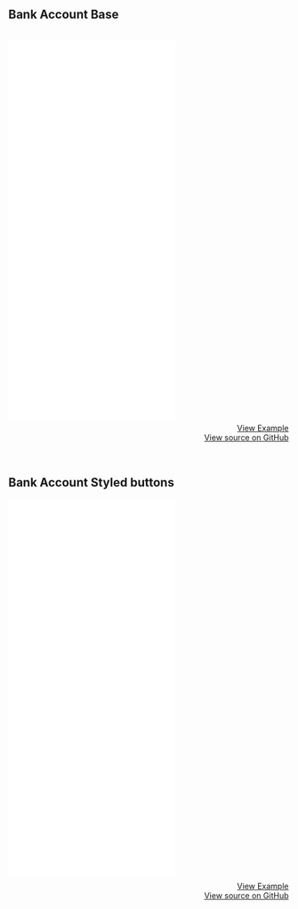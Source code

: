## Bank Account Base
<br>
<iframe style="margin-bottom: 8px;height:680px;" border="0" frameborder="0" height="680" scrolling="no" src="/framepay-docs/examples/example5.html"></iframe>
<a target="_blank" href="example5.html" style="display: block; text-align: right;">View Example</a>
<a href="https://github.com/Rebilly/framepay-docs/blob/master/docs/.vuepress/public/examples/example5.html" style="margin-bottom: 60px; display: block; text-align: right;">View source on GitHub</a>

## Bank Account Styled buttons

<iframe style="margin-bottom: 8px;height:680px;" border="0" frameborder="0" height="680" scrolling="no" src="/framepay-docs/examples/example6.html"></iframe>
<a target="_blank" href="example6.html" style="display: block; text-align: right;">View Example</a>
<a href="https://github.com/Rebilly/framepay-docs/blob/master/docs/.vuepress/public/examples/example6.html" style="margin-bottom: 60px; display: block; text-align: right;">View source on GitHub</a>
